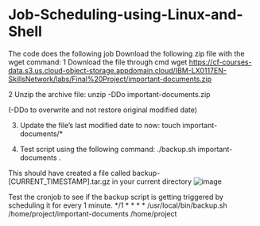 # Job-Scheduling-using-Linux-and-Shell

The code does the following job
Download the following zip file with the wget command:
1 Download the file through cmd
wget https://cf-courses-data.s3.us.cloud-object-storage.appdomain.cloud/IBM-LX0117EN-SkillsNetwork/labs/Final%20Project/important-documents.zip


2 Unzip the archive file:
unzip -DDo important-documents.zip

(-DDo to overwrite and not restore original modified date)



3. Update the file’s last modified date to now:
touch important-documents/*


4. Test script using the following command:
./backup.sh important-documents .

This should have created a file called backup-[CURRENT_TIMESTAMP].tar.gz in your current directory
![image](https://github.com/Sonali-Kubde/Job-Scheduling-using-Linux-and-Shell/assets/81162473/057e867c-076e-4599-a8f5-76630811a38d)

Test the cronjob to see if the backup script is getting triggered by scheduling it for every 1 minute.
*/1 * * * * /usr/local/bin/backup.sh /home/project/important-documents /home/project

